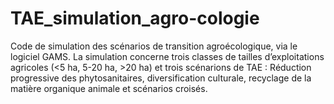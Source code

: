 # TAE_simulation_agro-cologie
Code de simulation des scénarios de transition agroécologique, via le logiciel GAMS. La simulation concerne trois classes de tailles d’exploitations agricoles (&lt;5 ha, 5-20 ha, >20 ha) et trois scénarions de TAE : Réduction progressive des phytosanitaires, diversification culturale, recyclage de la matière organique animale et scénarios croisés.
